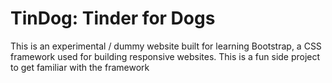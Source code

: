 # TinDog: Tinder for Dogs
This is an experimental / dummy website built for learning Bootstrap, a CSS framework used for building responsive websites. This is a fun side project to get familiar with the framework

